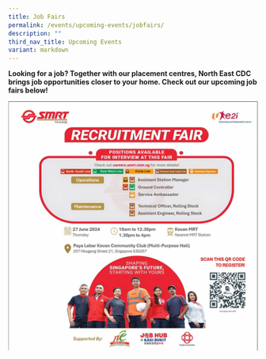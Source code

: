 ```yaml
---
title: Job Fairs
permalink: /events/upcoming-events/jobfairs/
description: ""
third_nav_title: Upcoming Events
variant: markdown
---
```

**Looking for a job? Together with our placement centres, North East CDC brings job opportunities closer to your home. Check out our upcoming job fairs below!**

![](/images/June_Job_Fair_Hi_res.jpg)